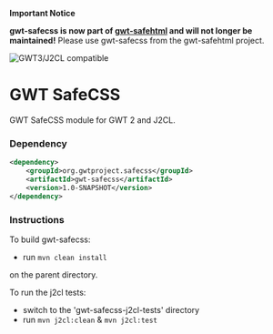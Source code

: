 **Important Notice**

**gwt-safecss is now part of [gwt-safehtml](https://github.com/gwtproject/gwt-safehtml) and will not longer be maintained!**
Please use gwt-safecss from the gwt-safehtml project.


![GWT3/J2CL compatible](https://img.shields.io/badge/GWT3/J2CL-compatible-brightgreen.svg)

# GWT SafeCSS
GWT SafeCSS module for GWT 2 and J2CL.

### Dependency

```xml
<dependency>
    <groupId>org.gwtproject.safecss</groupId>
    <artifactId>gwt-safecss</artifactId>
    <version>1.0-SNAPSHOT</version>
</dependency>
```

### Instructions
To build gwt-safecss:

* run `mvn clean install`

on the parent directory.

To run the j2cl tests:

* switch to the 'gwt-safecss-j2cl-tests' directory
* run `mvn j2cl:clean` & `mvn j2cl:test`


